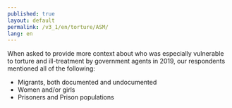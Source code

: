 ```yaml
---
published: true
layout: default
permalink: /v3_1/en/torture/ASM/
lang: en
---
```

When asked to provide more context about who was especially vulnerable to torture and ill-treatment by government agents in 2019, our respondents mentioned all of the following:

-	Migrants, both documented and undocumented
-	Women and/or girls
-	Prisoners and Prison populations
